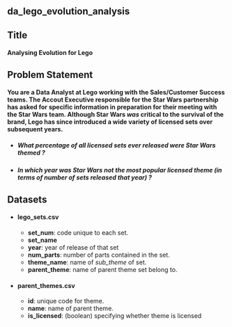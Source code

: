 ## da_lego_evolution_analysis
## Title
#### Analysing Evolution for Lego

## Problem Statement
#### You are a Data Analyst at Lego working with the Sales/Customer Success teams. The Accout Executive responsible for the Star Wars partnership has asked for specific information in preparation for their meeting with the Star Wars team. Although Star Wars _was_ critical to the survival of the brand, Lego has since introduced a wide variety of licensed sets over subsequent years.
-   ##### What percentage of all licensed sets ever released were Star Wars themed ?
-   ##### In which year was Star Wars _not_ the most popular licensed theme (in terms of number of sets released that year) ?

## Datasets
-   #### lego_sets.csv
    -   **set_num**: code unique to each set.
    -   **set_name**
    -   **year**: year of release of that set
    -   **num_parts**: number of parts contained in the set.
    -   **theme_name**: name of _sub\_theme_ of set.
    -   **parent_theme**: name of parent theme set belong to.
-   #### parent_themes.csv
    -   **id**: unique code for theme.
    -   **name**: name of parent theme.
    -   **is_licensed**: (boolean) specifying whether theme is licensed